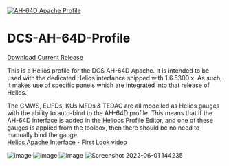 [![AH-64D Apache Profile](https://github.com/BlueFinBima/DCS-AH-64D-Profile/actions/workflows/BuildProfilePackage.yml/badge.svg)](https://github.com/BlueFinBima/DCS-AH-64D-Profile/actions/workflows/BuildProfilePackage.yml)
# DCS-AH-64D-Profile

[Download Current Release](https://github.com/BlueFinBima/DCS-AH-64D-Profile/releases/Latest)

This is a Helios profile for the DCS AH-64D Apache.  It is intended to be used with the
dedicated Helios interfance shipped with 1.6.5300.x.  As such, it makes use of specific
panels which are integrated into that release of Helios.
 
The CMWS, EUFDs, KUs MFDs & TEDAC are all modelled as Helios gauges with the ability to
auto-bind to the AH-64D profile.  This means that if the AH-64D interface is added in the
Helioos Profile Editor, and one of these gauges is applied from the toolbox, then there
should be no need to manually bind the gauge.  
[Helios Apache Interface - First Look video](https://youtu.be/d1wWuct7lRg)

![image](https://user-images.githubusercontent.com/18526232/176997930-1a6c6876-cca2-4816-bfd4-bd0cdd48dac3.png)
![image](https://user-images.githubusercontent.com/18526232/176997949-ffe35eb5-4bc4-4668-9087-fa6c9f33a24e.png)
![image](https://user-images.githubusercontent.com/18526232/176997971-741ed3fb-0cb8-4e1a-aa2c-a30b0487df5b.png)
![Screenshot 2022-06-01 144235](https://user-images.githubusercontent.com/18526232/171424407-a1746dcd-29e1-44fc-a44f-f54a34dde355.jpg)
